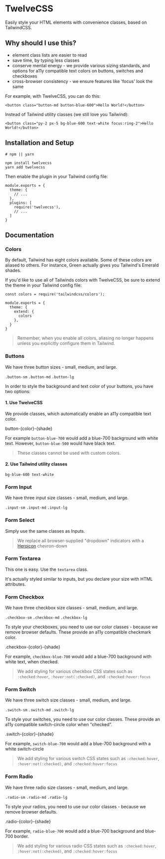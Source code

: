# TwelveCSS

Easily style your HTML elements with convenience classes, based on TailwindCSS.

## Why should I use this?

- element class lists are easier to read
- save time, by typing less classes
- conserve mental energy - we provide various sizing standards, and options for a11y compatible text colors on buttons, switches and checkboxes
- cross-browser consistency - we ensure features like 'focus' look the same

For example, with TwelveCSS, you can do this:

```
<button class="button-md button-blue-600">Hello World!</button>
```

Instead of Tailwind utility classes (we still love you Tailwind):

```
<button class="py-2 px-5 bg-blue-600 text-white focus:ring-2">Hello World!</button>
```

## Installation and Setup

```
# npm || yarn

npm install twelvecss
yarn add twelvecss
```

Then enable the plugin in your Tailwind config file:

```
module.exports = {
  theme: {
    // ...
  },
  plugins: [
    require('twelvecss'),
    // ...
  ]
}
```

## Documentation

### Colors

By default, Tailwind has eight colors available. Some of these colors are aliased to others. For instance, Green actually gives you Tailwind's Emerald shades.

If you'd like to use all of Tailwinds colors with TwelveCSS, be sure to extend the theme in your Tailwind config file:

```
const colors = require('tailwindcss/colors');

module.exports = {
  theme: {
    extend: {
      colors
    },
  }
}
```

> Remember, when you enable all colors, aliasing no longer happens unless you explicitly configure them in Tailwind.

### Buttons

We have three button sizes - small, medium, and large.

`.button-sm`
`.button-md`
`.button-lg`

In order to style the background and text color of your buttons, you have two options:

#### 1. Use TwelveCSS

We provide classes, which automatically enable an a11y compatible text color.

button-{color}-{shade}

For example `button-blue-700` would add a blue-700 background with white text.
However, `button-blue-500` would have black text.

> These classes cannot be used with custom colors. 

#### 2. Use Tailwind utility classes

`bg-blue-600 text-white`

### Form Input

We have three input size classes - small, medium, and large.

`.input-sm`
`.input-md`
`.input-lg`

### Form Select

Simply use the same classes as Inputs.

> We replace all browser-supplied "dropdown" indicators with a [Heroicon](https://heroicons.com) chevron-down

### Form Textarea

This one is easy. Use the `textarea` class. 

It's actually styled similar to inputs, but you declare your size with HTML attributes.

### Form Checkbox

We have three checkbox size classes - small, medium, and large.

`.checkbox-sm`
`.checkbox-md`
`.checkbox-lg`

To style your checkboxes, you need to use our color classes - because we remove browser defaults. These provide an a11y compatible checkmark color.

.checkbox-{color}-{shade}

For example, `checkbox-blue-700` would add a blue-700 background with white text, when checked.

> We add styling for various checkbox CSS states such as `:checked:hover`, `:hover:not(:checked)`, and `:checked:hover:focus`

### Form Switch

We have three switch size classes - small, medium, and large.

`.switch-sm`
`.switch-md`
`.switch-lg`

To style your switches, you need to use our color classes. These provide an a11y compatible switch-circle color when "checked".

.switch-{color}-{shade}

For example, `switch-blue-700` would add a blue-700 background with a white switch-circle

> We add styling for various switch CSS states such as `:checked:hover`, `:hover:not(:checked)`, and `:checked:hover:focus`

### Form Radio

We have three radio size classes - small, medium, and large.

`.radio-sm`
`.radio-md`
`.radio-lg`

To style your radios, you need to use our color classes - because we remove browser defaults.

.radio-{color}-{shade}

For example, `radio-blue-700` would add a blue-700 background and blue-700 border.

> We add styling for various radio CSS states such as `:checked:hover`, `:hover:not(:checked)`, and `:checked:hover:focus`
